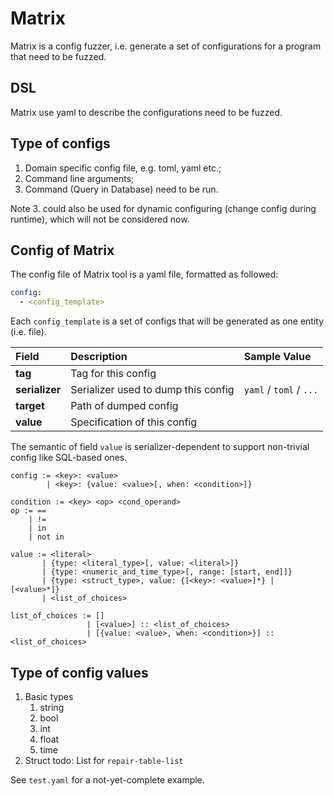 # Matrix

Matrix is a config fuzzer, i.e. generate a set of configurations for a program that need to be fuzzed.

## DSL

Matrix use yaml to describe the configurations need to be fuzzed.

## Type of configs
1. Domain specific config file, e.g. toml, yaml etc.;
2. Command line arguments;
3. Command (Query in Database) need to be run.

Note 3. could also be used for dynamic configuring (change config during runtime),
which will not be considered now.

## Config of Matrix
The config file of Matrix tool is a yaml file, formatted as followed:
```yaml
config:
  - <config_template>
```

Each `config_template` is a set of configs that will be generated as one entity (i.e. file).

| Field | Description | Sample Value |
|:------|:------------------|:--------------|
| **tag** | Tag for this config |
| **serializer** | Serializer used to dump this config | `yaml` / `toml` / `...` |
| **target** | Path of dumped config |
| **value** | Specification of this config |

The semantic of field `value` is serializer-dependent
 to support non-trivial config like SQL-based ones.

```
config := <key>: <value>
        | <key>: {value: <value>[, when: <condition>]}

condition := <key> <op> <cond_operand>
op := ==
    | !=
    | in
    | not in

value := <literal>
       | {type: <literal_type>[, value: <literal>]}
       | {type: <numeric_and_time_type>[, range: [start, end]]}
       | {type: <struct_type>, value: {[<key>: <value>]*} | [<value>*]}
       | <list_of_choices>

list_of_choices := []
                 | [<value>] :: <list_of_choices>
                 | [{value: <value>, when: <condition>}] :: <list_of_choices>
```

## Type of config values
1. Basic types
   1. string
   2. bool
   3. int
   4. float
   5. time
2. Struct
todo: List for `repair-table-list`

See `test.yaml` for a not-yet-complete example.
